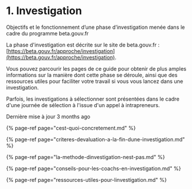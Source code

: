 # 1. Investigation

Objectifs et le fonctionnement d’une phase d’investigation menée dans le cadre du programme beta.gouv.fr

La phase d'investigation est décrite sur le site de beta.gouv.fr : [https://beta.gouv.fr/approche/investigation](https://beta.gouv.fr/approche/investigation).

Vous pouvez parcourir les pages de ce guide pour obtenir de plus amples informations sur la manière dont cette phase se déroule, ainsi que des ressources utiles pour faciliter votre travail si vous vous lancez dans une investigation.

Parfois, les investigations à sélectionner sont présentées dans le cadre d'une journée de sélection à l'issue d'un appel à intrapreneurs.

Dernière mise à jour 3 months ago

{% page-ref page="cest-quoi-concretement.md" %}

{% page-ref page="criteres-devaluation-a-la-fin-dune-investigation.md" %}

{% page-ref page="la-methode-dinvestigation-nest-pas.md" %}

{% page-ref page="conseils-pour-les-coachs-en-investigation.md" %}

{% page-ref page="ressources-utiles-pour-linvestigation.md" %}



